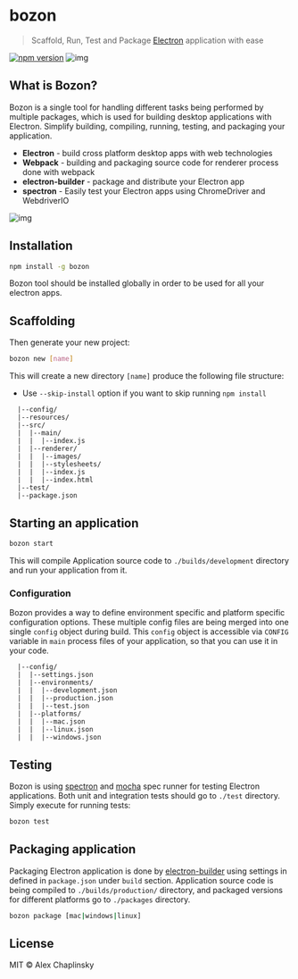 # bozon
> Scaffold, Run, Test and Package [Electron](http://electron.atom.io/) application with ease

[![npm version](https://badge.fury.io/js/bozon.svg)](https://badge.fury.io/js/bozon)
![img](https://circleci.com/gh/railsware/bozon.svg?style=shield&circle-token=73a7ce20fc55a51d77657e11c3f5c9d4bf5fdcd9)

## What is Bozon?
Bozon is a single tool for handling different tasks being performed by multiple packages, which is used for building desktop applications with Electron. Simplify building, compiling, running, testing, and packaging your application.

* **Electron** - build cross platform desktop apps with web technologies
* **Webpack** - building and packaging source code for renderer process done with webpack
* **electron-builder** - package and distribute your Electron app
* **spectron** - Easily test your Electron apps using ChromeDriver and WebdriverIO

![img](https://api.monosnap.com/rpc/file/download?id=KB5BGmknhLmuE38DGEXCFu4rbpBUzr)

## Installation


```bash
npm install -g bozon
```

Bozon tool should be installed globally in order to be used for all your electron apps.

## Scaffolding

Then generate your new project:

```bash
bozon new [name]
```
This will create a new directory `[name]` produce the following file structure:

  * Use `--skip-install` option if you want to skip running `npm install`

```
  |--config/
  |--resources/
  |--src/
  |  |--main/
  |  |  |--index.js
  |  |--renderer/
  |  |  |--images/
  |  |  |--stylesheets/
  |  |  |--index.js
  |  |  |--index.html
  |--test/
  |--package.json
```

## Starting an application

```bash
bozon start
```

This will compile Application source code to `./builds/development` directory and run your application from it.

### Configuration
Bozon provides a way to define environment specific and platform specific configuration options. These multiple config files are being merged into one single `config` object during build. This `config` object is accessible via `CONFIG` variable in `main` process files of your application, so that you can use it in your code.
```
  |--config/
  |  |--settings.json
  |  |--environments/
  |  |  |--development.json
  |  |  |--production.json
  |  |  |--test.json
  |  |--platforms/
  |  |  |--mac.json
  |  |  |--linux.json
  |  |  |--windows.json
```

## Testing
Bozon is using [spectron](https://github.com/electron/spectron) and [mocha](https://mochajs.org/) spec runner for testing Electron applications. Both unit and integration tests should go to `./test` directory. Simply execute for running tests:

```bash
bozon test
```

## Packaging application
Packaging Electron application is done by [electron-builder](https://www.npmjs.com/package/electron-builder) using settings in defined in `package.json` under `build` section.
Application source code is being compiled to `./builds/production/` directory, and packaged versions for different platforms go to `./packages` directory.

```bash
bozon package [mac|windows|linux]
```

## License

MIT © Alex Chaplinsky
